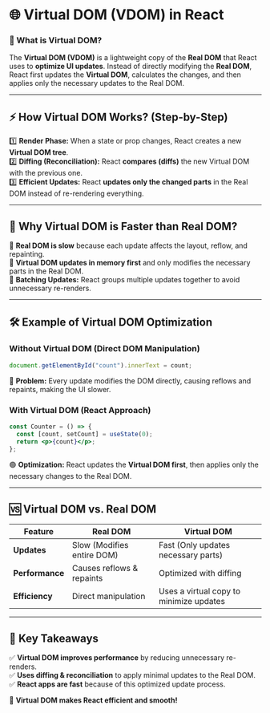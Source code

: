 # **🌐 Virtual DOM (VDOM) in React**  

### **🧐 What is Virtual DOM?**  
The **Virtual DOM (VDOM)** is a lightweight copy of the **Real DOM** that React uses to **optimize UI updates**. Instead of directly modifying the **Real DOM**, React first updates the **Virtual DOM**, calculates the changes, and then applies only the necessary updates to the Real DOM.  

---

## **⚡ How Virtual DOM Works? (Step-by-Step)**
1️⃣ **Render Phase:** When a state or prop changes, React creates a new **Virtual DOM tree**.  
2️⃣ **Diffing (Reconciliation):** React **compares (diffs)** the new Virtual DOM with the previous one.  
3️⃣ **Efficient Updates:** React **updates only the changed parts** in the Real DOM instead of re-rendering everything.  

---

## **🚀 Why Virtual DOM is Faster than Real DOM?**
🔹 **Real DOM is slow** because each update affects the layout, reflow, and repainting.  
🔹 **Virtual DOM updates in memory first** and only modifies the necessary parts in the Real DOM.  
🔹 **Batching Updates:** React groups multiple updates together to avoid unnecessary re-renders.  

---

## **🛠 Example of Virtual DOM Optimization**  

### **Without Virtual DOM (Direct DOM Manipulation)**  
```js
document.getElementById("count").innerText = count;
```
🔴 **Problem:** Every update modifies the DOM directly, causing reflows and repaints, making the UI slower.  

### **With Virtual DOM (React Approach)**  
```jsx
const Counter = () => {
  const [count, setCount] = useState(0);
  return <p>{count}</p>;
};
```
🟢 **Optimization:** React updates the **Virtual DOM first**, then applies only the necessary changes to the Real DOM.  

---

## **🆚 Virtual DOM vs. Real DOM**  

| Feature | **Real DOM** | **Virtual DOM** |
|---------|------------|--------------|
| **Updates** | Slow (Modifies entire DOM) | Fast (Only updates necessary parts) |
| **Performance** | Causes reflows & repaints | Optimized with diffing |
| **Efficiency** | Direct manipulation | Uses a virtual copy to minimize updates |

---

## **🎯 Key Takeaways**  
✅ **Virtual DOM improves performance** by reducing unnecessary re-renders.  
✅ **Uses diffing & reconciliation** to apply minimal updates to the Real DOM.  
✅ **React apps are fast** because of this optimized update process.  

🚀 **Virtual DOM makes React efficient and smooth!**